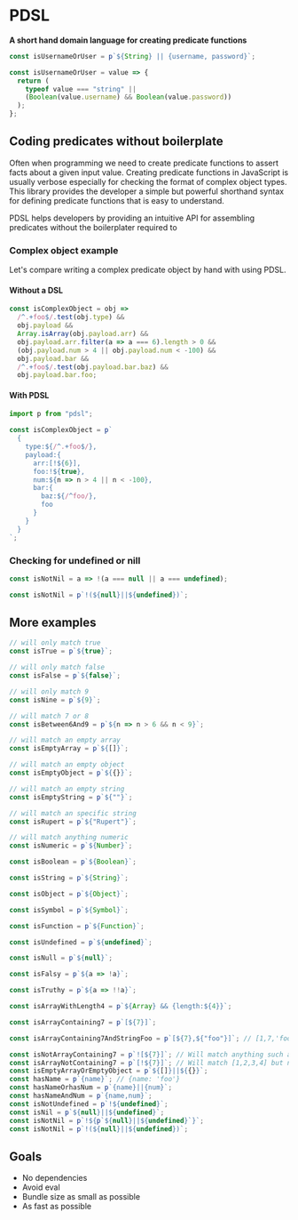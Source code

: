 # PDSL

**A short hand domain language for creating predicate functions**

```js
const isUsernameOrUser = p`${String} || {username, password}`;

const isUsernameOrUser = value => {
  return (
    typeof value === "string" ||
    (Boolean(value.username) && Boolean(value.password))
  );
};
```

## Coding predicates without boilerplate

Often when programming we need to create predicate functions to assert facts about a given input value. Creating predicate functions in JavaScript is usually verbose especially for checking the format of complex object types. This library provides the developer a simple but powerful shorthand syntax for defining predicate functions that is easy to understand.

PDSL helps developers by providing an intuitive API for assembling predicates without the boilerplater required to

### Complex object example

Let's compare writing a complex predicate object by hand with using PDSL.

#### Without a DSL

```js
const isComplexObject = obj =>
  /^.+foo$/.test(obj.type) &&
  obj.payload &&
  Array.isArray(obj.payload.arr) &&
  obj.payload.arr.filter(a => a === 6).length > 0 &&
  (obj.payload.num > 4 || obj.payload.num < -100) &&
  obj.payload.bar &&
  /^.+foo$/.test(obj.payload.bar.baz) &&
  obj.payload.bar.foo;
```

#### With PDSL

```js
import p from "pdsl";

const isComplexObject = p`
  {
    type:${/^.+foo$/},
    payload:{
      arr:[!${6}],
      foo:!${true},
      num:${n => n > 4 || n < -100},
      bar:{
        baz:${/^foo/},
        foo
      }
    }
  }
`;
```

### Checking for undefined or nill

```js
const isNotNil = a => !(a === null || a === undefined);
```

```js
const isNotNil = p`!(${null}||${undefined})`;
```

## More examples

```js
// will only match true
const isTrue = p`${true}`;

// will only match false
const isFalse = p`${false}`;

// will only match 9
const isNine = p`${9}`;

// will match 7 or 8
const isBetween6And9 = p`${n => n > 6 && n < 9}`;

// will match an empty array
const isEmptyArray = p`${[]}`;

// will match an empty object
const isEmptyObject = p`${{}}`;

// will match an empty string
const isEmptyString = p`${""}`;

// will match an specific string
const isRupert = p`${"Rupert"}`;

// will match anything numeric
const isNumeric = p`${Number}`;

const isBoolean = p`${Boolean}`;

const isString = p`${String}`;

const isObject = p`${Object}`;

const isSymbol = p`${Symbol}`;

const isFunction = p`${Function}`;

const isUndefined = p`${undefined}`;

const isNull = p`${null}`;

const isFalsy = p`${a => !a}`;

const isTruthy = p`${a => !!a}`;

const isArrayWithLength4 = p`${Array} && {length:${4}}`;

const isArrayContaining7 = p`[${7}]`;

const isArrayContaining7AndStringFoo = p`[${7},${"foo"}]`; // [1,7,'foo']

const isNotArrayContaining7 = p`![${7}]`; // Will match anything such as {} apart from [1,2,3,4,7] or [7]
const isArrayNotContaining7 = p`[!${7}]`; // Will match [1,2,3,4] but not {}
const isEmptyArrayOrEmptyObject = p`${[]}||${{}}`;
const hasName = p`{name}`; // {name: 'foo'}
const hasNameOrhasNum = p`{name}||{num}`;
const hasNameAndNum = p`{name,num}`;
const isNotUndefined = p`!${undefined}`;
const isNil = p`${null}||${undefined}`;
const isNotNil = p`!${p`${null}||${undefined}`}`;
const isNotNil = p`!(${null}||${undefined})`;
```

## Goals

- No dependencies
- Avoid eval
- Bundle size as small as possible
- As fast as possible
